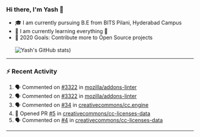 ### Hi there, I'm Yash 👋


- 🎓  I am currently pursuing B.E from BITS Pilani, Hyderabad Campus 
- 🌱 I am currently learning everything 🤣
- 🥅 2020 Goals: Contribute more to Open Source projects
<br></br>
![Yash's GitHub stats](https://github-readme-stats.vercel.app/api?username=Yashs911&show_icons=true&theme=merko))

---

### :zap: Recent Activity

<!--START_SECTION:activity-->
1. 🗣 Commented on [#3322](https://github.com/mozilla/addons-linter/issues/3322) in [mozilla/addons-linter](https://github.com/mozilla/addons-linter)
2. 🗣 Commented on [#3322](https://github.com/mozilla/addons-linter/issues/3322) in [mozilla/addons-linter](https://github.com/mozilla/addons-linter)
3. 🗣 Commented on [#34](https://github.com/creativecommons/cc.engine/issues/34) in [creativecommons/cc.engine](https://github.com/creativecommons/cc.engine)
4. 💪 Opened PR [#5](https://github.com/creativecommons/cc-licenses-data/pull/5) in [creativecommons/cc-licenses-data](https://github.com/creativecommons/cc-licenses-data)
5. 🗣 Commented on [#4](https://github.com/creativecommons/cc-licenses-data/issues/4) in [creativecommons/cc-licenses-data](https://github.com/creativecommons/cc-licenses-data)
<!--END_SECTION:activity-->

---
